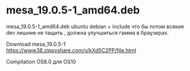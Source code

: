 # mesa_19.0.5-1_amd64.deb

mesa_19.0.5-1_amd64.deb ubuntu debian + include что бы потом всякие dev лишние не тащить , должна улучшиться гамма в браузерах.

Download mesa_19.0.5-1 https://www38.zippyshare.com/v/kXd5C2PP/file.html

Compilation OS8.0 для OS10
